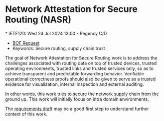 # Network Attestation for Secure Routing (NASR) 
<IETFschedule>  * IETF120: Wed 24 Jul 2024 13:00 - Regency C/D</IETFschedule>
* [BOF Request](https://datatracker.ietf.org/doc/bofreq-liu-nasr/)
* Keywords: Secure routing, supply chain trust

The goal of Network Attestation for Secure Routing work is to address the challenges associated with routing data on top of trusted devices, trusted operating environments, trusted links and trusted services only, so as to achieve transparent and predictable forwarding behavior. Verifiable operational correctness proofs should also be given to serve as a trusted evidence for visualization, internal inspection and external auditing.

In other words, this work tries to secure the network supply chain from the ground up. This work will initially focus on intra domain environments.


The [requirements draft](https://datatracker.ietf.org/doc/draft-liu-nasr-requirements/) may be a good first step to understand further context of this work.

